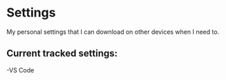 # Settings
My personal settings that I can download on other devices when I need to.

## Current tracked settings:
-VS Code

